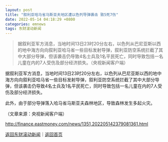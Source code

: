 ```yaml
---
layout: post
title: "叙利亚哈马省马斯亚夫地区遭以色列导弹袭击 致5死7伤"
date: 2022-05-14 04:18:29 +0800
categories: emnews
tags: 东财滚动新闻
---
```

> 据叙利亚军方消息，当地时间13日23时20分左右，以色列从巴尼亚斯以西的地中海方向向叙利亚哈马省一些目标发射导弹，叙利亚防空系统拦截了其中大部分导弹，但该袭击仍导致4名士兵及1名平民死亡，同时导致包括一名儿童在内的7人受伤及部分经济损失。（央视新闻客户端）

<p>据叙利亚军方消息，当地时间13日23时20分左右，以色列从巴尼亚斯以西的地中海方向向叙利亚哈马省一些目标发射导弹，叙利亚防空系统拦截了其中大部分导弹，但该袭击仍导致4名士兵及1名平民死亡，同时导致包括一名儿童在内的7人受伤及部分经济损失。</p>
 <p>此外，由于部分导弹落入哈马省马斯亚夫森林地区，导致森林发生多起火灾。</p><p class="em_media">（文章来源：央视新闻客户端）</p>

<http://finance.eastmoney.com/news/1351,202205142379081361.html>

[返回东财滚动新闻](//finews.withounder.com/emnews/)｜[返回首页](//finews.withounder.com/)